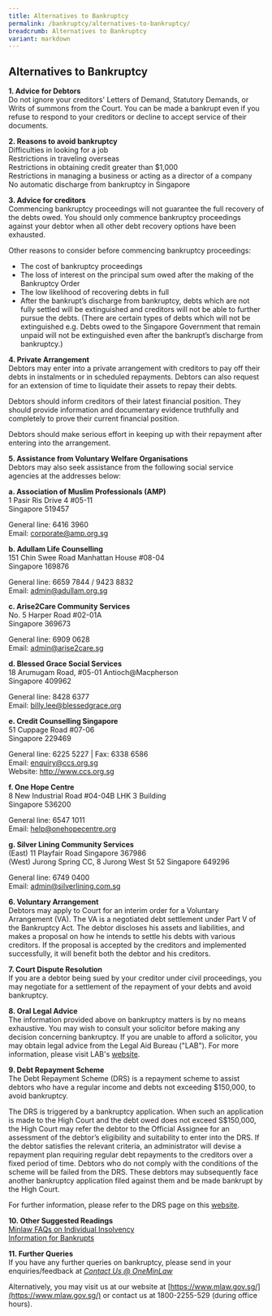 ```yaml
---
title: Alternatives to Bankruptcy
permalink: /bankruptcy/alternatives-to-bankruptcy/
breadcrumb: Alternatives to Bankruptcy
variant: markdown
---
```

Alternatives to Bankruptcy
---
<b> 1. Advice for Debtors </b> <br>
Do not ignore your creditors' Letters of Demand, Statutory Demands, or Writs of summons from the Court. You can be made a bankrupt even if you refuse to respond to your creditors or decline to accept service of their documents. <br>


<b> 2. Reasons to avoid bankruptcy </b> <br>
Difficulties in looking for a job <br>
Restrictions in traveling overseas <br>
Restrictions in obtaining credit greater than $1,000 <br>
Restrictions in managing a business or acting as a director of a company <br>
No automatic discharge from bankruptcy in Singapore <br>


<b> 3. Advice for creditors </b> <br>
Commencing bankruptcy proceedings will not guarantee the full recovery of the debts owed. You should only commence bankruptcy proceedings against your debtor when all other debt recovery options have been exhausted. <br>

Other reasons to consider before commencing bankruptcy proceedings: <br>

* The cost of bankruptcy proceedings
* The loss of interest on the principal sum owed after the making of the Bankruptcy Order
* The low likelihood of recovering debts in full
* After the bankrupt’s discharge from bankruptcy, debts which are not fully settled will be extinguished and creditors will not be able to further pursue the debts. (There are certain types of debts which will not be extinguished e.g. Debts owed to the Singapore Government that remain unpaid will not be extinguished even after the bankrupt’s discharge from bankruptcy.)   <br>
 

<b> 4. Private Arrangement </b> <br>
Debtors may enter into a private arrangement with creditors to pay off their debts in instalments or in scheduled repayments. Debtors can also request for an extension of time to liquidate their assets to repay their debts. <br>

 

Debtors should inform creditors of their latest financial position. They should provide information and documentary evidence truthfully and completely to prove their current financial position. <br>

Debtors should make serious effort in keeping up with their repayment after entering into the arrangement. <br>

 
<b> 5. Assistance from Voluntary Welfare Organisations </b><br>
Debtors may also seek assistance from the following social service agencies at the addresses below: <br>


<b>a. Association of Muslim Professionals (AMP)</b><br>
1 Pasir Ris Drive 4 #05-11<br>
Singapore 519457<br>

General line: 6416 3960  <br>
Email: corporate@amp.org.sg <br>

<b>b. Adullam Life Counselling</b><br>
151 Chin Swee Road Manhattan House #08-04<br>
Singapore 169876<br>

General line: 6659 7844 / 9423 8832  <br>
Email: admin@adullam.org.sg <br>

<b>c. Arise2Care Community Services</b><br>
No. 5 Harper Road #02-01A <br>
Singapore 369673<br>

General line: 6909 0628  <br>
Email: admin@arise2care.sg  <br>

<b>d. Blessed Grace Social Services</b><br>
18 Arumugam Road, #05-01 Antioch@Macpherson <br>
Singapore 409962<br>

General line: 8428 6377  <br>
Email:  billy.lee@blessedgrace.org  <br>

<b>e. Credit Counselling Singapore</b><br>
51 Cuppage Road #07-06<br>
Singapore 229469<br>

General line: 6225 5227 | Fax: 6338 6586  <br>
Email: enquiry@ccs.org.sg <br>
Website: http://www.ccs.org.sg <br>

<b>f. One Hope Centre</b><br>
8 New Industrial Road #04-04B LHK 3 Building <br>
Singapore 536200<br>

General line: 6547 1011  <br>
Email: help@onehopecentre.org  <br>

<b>g. Silver Lining Community Services</b><br>
(East) 11 Playfair Road Singapore 367986<br>
(West) Jurong Spring CC, 8 Jurong West St 52 Singapore 649296<br>

General line: 6749 0400  <br>
Email: admin@silverlining.com.sg <br>

<b> 6. Voluntary Arrangement </b><br>
Debtors may apply to Court for an interim order for a Voluntary Arrangement (VA). The VA is a negotiated debt settlement under Part V of the Bankruptcy Act. The debtor discloses his assets and liabilities, and makes a proposal on how he intends to settle his debts with various creditors. If the proposal is accepted by the creditors and implemented successfully, it will benefit both the debtor and his creditors. <br>

<b> 7. Court Dispute Resolution </b><br>
If you are a debtor being sued by your creditor under civil proceedings, you may negotiate for a settlement of the repayment of your debts and avoid bankruptcy. <br>

<b> 8. Oral Legal Advice </b><br>
The information provided above on bankruptcy matters is by no means exhaustive. You may wish to consult your solicitor before making any decision concerning bankruptcy. If you are unable to afford a solicitor, you may obtain legal advice from the Legal Aid Bureau ("LAB"). For more information, please visit LAB's [website](https://lab.mlaw.gov.sg/). <br>

<b> 9. Debt Repayment Scheme </b><br>
The Debt Repayment Scheme (DRS) is a repayment scheme to assist debtors who have a regular income and debts not exceeding $150,000, to avoid bankruptcy.<br>

 

The DRS is triggered by a bankruptcy application. When such an application is made to the High Court and the debt owed does not exceed S$150,000, the High Court may refer the debtor to the Official Assignee for an assessment of the debtor’s eligibility and suitability to enter into the DRS. If the debtor satisfies the relevant criteria, an administrator will devise a repayment plan requiring regular debt repayments to the creditors over a fixed period of time. Debtors who do not comply with the conditions of the scheme will be failed from the DRS. These debtors may subsequently face another bankruptcy application filed against them and be made bankrupt by the High Court. <br>

 For further information, please refer to the DRS page on this [website](/debt-repayment-scheme/about-debt-repayment-scheme/). <br>

 

<b> 10. Other Suggested Readings </b><br>
[Minlaw FAQs on Individual Insolvency ](https://console-flex-api.ap.sabio.cloud/faq/index.aspx?p=64759355)<br>
[Information for Bankrupts](/bankruptcy/information-for-bankrupts/)<br>

 

<b> 11. Further Queries </b><br>
If you have any further queries on bankruptcy, please send in your enquiries/feedback at *[Contact Us @ OneMinLaw](https://go.gov.sg/contactminlaw)* <br>

 

Alternatively, you may visit us at our website at [https://www.mlaw.gov.sg/](https://www.mlaw.gov.sg/) or contact us at 1800-2255-529 (during office hours).